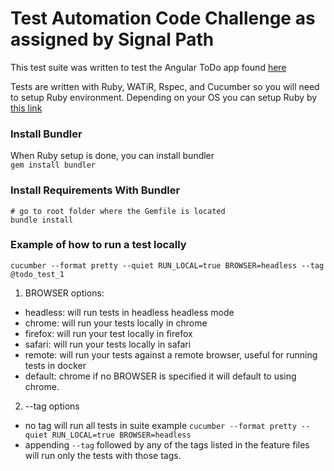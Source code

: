 # Test Automation Code Challenge as assigned by Signal Path
This test suite was written to test the Angular ToDo app found [here](http://todomvc.com/examples/angular2/)

Tests are written with Ruby, WATiR, Rspec, and Cucumber so you will need to setup Ruby environment. Depending on your OS you can setup Ruby by [this link](https://www.ruby-lang.org/en/documentation/installation/)

### Install Bundler<br>
When Ruby setup is done, you can install bundler<br>
`gem install bundler`

### Install Requirements With Bundler<br>
```
# go to root folder where the Gemfile is located
bundle install
```

### Example of how to run a test locally

`cucumber --format pretty --quiet RUN_LOCAL=true BROWSER=headless --tag @todo_test_1`

1. BROWSER options:
  * headless: will run tests in headless headless mode
  * chrome: will run your tests locally in chrome
  * firefox: will run your test locally in firefox
  * safari: will run your tests locally in safari
  * remote: will run your tests against a remote browser, useful for running tests in docker
  * default: chrome if no BROWSER is specified it will default to using chrome.
  
2. --tag options
  * no tag will run all tests in suite
    example
    `cucumber --format pretty --quiet RUN_LOCAL=true BROWSER=headless`
  * appending `--tag` followed by any of the tags listed in the feature files will run only the tests with those tags.

